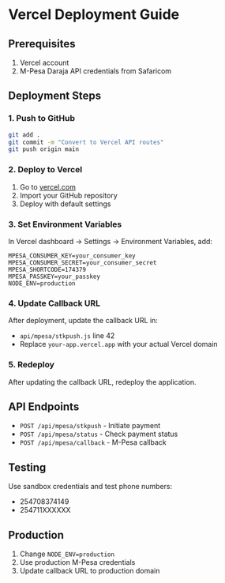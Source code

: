 # Vercel Deployment Guide

## Prerequisites
1. Vercel account
2. M-Pesa Daraja API credentials from Safaricom

## Deployment Steps

### 1. Push to GitHub
```bash
git add .
git commit -m "Convert to Vercel API routes"
git push origin main
```

### 2. Deploy to Vercel
1. Go to [vercel.com](https://vercel.com)
2. Import your GitHub repository
3. Deploy with default settings

### 3. Set Environment Variables
In Vercel dashboard → Settings → Environment Variables, add:

```
MPESA_CONSUMER_KEY=your_consumer_key
MPESA_CONSUMER_SECRET=your_consumer_secret
MPESA_SHORTCODE=174379
MPESA_PASSKEY=your_passkey
NODE_ENV=production
```

### 4. Update Callback URL
After deployment, update the callback URL in:
- `api/mpesa/stkpush.js` line 42
- Replace `your-app.vercel.app` with your actual Vercel domain

### 5. Redeploy
After updating the callback URL, redeploy the application.

## API Endpoints
- `POST /api/mpesa/stkpush` - Initiate payment
- `POST /api/mpesa/status` - Check payment status  
- `POST /api/mpesa/callback` - M-Pesa callback

## Testing
Use sandbox credentials and test phone numbers:
- 254708374149
- 254711XXXXXX

## Production
1. Change `NODE_ENV=production`
2. Use production M-Pesa credentials
3. Update callback URL to production domain